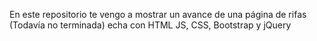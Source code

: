 En este repositorio te vengo a mostrar un avance de una página de rifas (Todavía no terminada) echa con HTML JS, CSS, Bootstrap y jQuery 